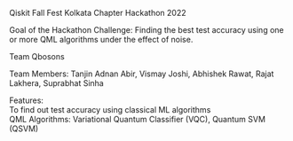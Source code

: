 Qiskit Fall Fest Kolkata Chapter Hackathon 2022  

Goal of the Hackathon Challenge: Finding the best test accuracy using one or more QML algorithms under the effect of noise.  

Team Qbosons

Team Members: Tanjin Adnan Abir, Vismay Joshi, Abhishek Rawat, Rajat Lakhera, Suprabhat Sinha

Features:  
To find out test accuracy using classical ML algorithms  
QML Algorithms: Variational Quantum Classifier (VQC), Quantum SVM (QSVM)  
